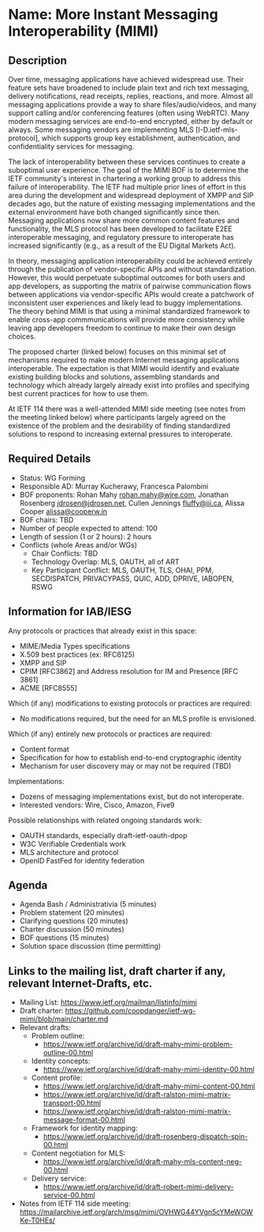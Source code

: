 # Name: More Instant Messaging Interoperability (MIMI)
## Description 

Over time, messaging applications have achieved widespread use. Their feature sets have broadened to include plain text and rich text messaging, delivery notifications, read receipts, replies, reactions, and more. Almost all messaging applications provide a way to share files/audio/videos, and many support calling and/or conferencing features (often using WebRTC). Many modern messaging services are end-to-end encrypted, either by default or always. Some messaging vendors are implementing MLS [I-D.ietf-mls-protocol], which supports group key establishment, authentication, and confidentiality services for messaging.

The lack of interoperability between these services continues to create a suboptimal user experience. The goal of the MIMI BOF is to determine the IETF community's interest in chartering a working group to address this failure of interoperability. The IETF had multiple prior lines of effort in this area during the development and widespread deployment of XMPP and SIP decades ago, but the nature of existing messaging implementations and the external environment have both changed significantly since then. Messaging applications now share more common content features and functionality, the MLS protocol has been developed to facilitate E2EE interoperable messaging, and regulatory pressure to interoperate has increased significantly (e.g., as a result of the EU Digital Markets Act).

In theory, messaging application interoperability could be achieved entirely through the publication of vendor-specific APIs and without standardization. However, this would perpetuate suboptimal outcomes for both users and app developers, as supporting the matrix of pairwise communication flows between applications via vendor-specific APIs would create a patchwork of inconsistent user experiences and likely lead to buggy implementations. The theory behind MIMI is that using a minimal standardized framework to enable cross-app commmunications will provide more consistency while leaving app developers freedom to continue to make their own design choices. 

The proposed charter (linked below) focuses on this minimal set of mechanisms required to make modern Internet messaging applications interoperable. The expectation is that MIMI would identify and evaluate existing building blocks and solutions, assembling standards and technology which already largely already exist into profiles and specifying best current practices for how to use them. 

At IETF 114 there was a well-attended MIMI side meeting (see notes from the meeting linked below) where participants largely agreed on the existence of the problem and the desirability of finding standardized solutions to respond to increasing external pressures to interoperate. 


## Required Details
- Status: WG Forming
- Responsible AD: Murray Kucherawy, Francesca Palombini
- BOF proponents: Rohan Mahy <rohan.mahy@wire.com>, Jonathan Rosenberg <jdrosen@jdrosen.net>, Cullen Jennings <fluffy@iii.ca>, Alissa Cooper <alissa@cooperw.in> 
- BOF chairs: TBD
- Number of people expected to attend: 100
- Length of session (1 or 2 hours): 2 hours
- Conflicts (whole Areas and/or WGs)
   - Chair Conflicts: TBD
   - Technology Overlap: MLS, OAUTH, all of ART
   - Key Participant Conflict: MLS, OAUTH, TLS, OHAI, PPM, SECDISPATCH, PRIVACYPASS, QUIC, ADD, DPRIVE, IABOPEN, RSWG

## Information for IAB/IESG

Any protocols or practices that already exist in this space: 
* MIME/Media Types specifications 
* X.509 best practices (ex: RFC6125) 
* XMPP and SIP
* CPIM [RFC3862] and Address resolution for IM and Presence [RFC 3861] 
* ACME [RFC8555]

Which (if any) modifications to existing protocols or practices are required: 
* No modifications required, but the need for an MLS profile is envisioned.

Which (if any) entirely new protocols or practices are required: 
* Content format
* Specification for how to establish end-to-end cryptographic identity
* Mechanism for user discovery may or may not be required (TBD)

Implementations:
* Dozens of messaging implementations exist, but do not interoperate.
* Interested vendors: Wire, Cisco, Amazon, Five9

Possible relationships with related ongoing standards work: 
* OAUTH standards, especially draft-ietf-oauth-dpop
* W3C Verifiable Credentials work
* MLS architecture and protocol
* OpenID FastFed for identity federation

## Agenda

- Agenda Bash / Administrativia (5 minutes)
- Problem statement (20 minutes)
- Clarifying questions (20 minutes)
- Charter discussion (50 minutes)
- BOF questions (15 minutes)
- Solution space discussion (time permitting)

## Links to the mailing list, draft charter if any, relevant Internet-Drafts, etc.
   - Mailing List: https://www.ietf.org/mailman/listinfo/mimi
   - Draft charter: https://github.com/coopdanger/ietf-wg-mimi/blob/main/charter.md
   - Relevant drafts:
   	  - Problem outline:
		- https://www.ietf.org/archive/id/draft-mahy-mimi-problem-outline-00.html
	  - Identity concepts:
	  	- https://www.ietf.org/archive/id/draft-mahy-mimi-identity-00.html
	  - Content profile:
	  	- https://www.ietf.org/archive/id/draft-mahy-mimi-content-00.html
	  	- https://www.ietf.org/archive/id/draft-ralston-mimi-matrix-transport-00.html
	  	- https://www.ietf.org/archive/id/draft-ralston-mimi-matrix-message-format-00.html
	  - Framework for identity mapping:
	  	- https://www.ietf.org/archive/id/draft-rosenberg-dispatch-spin-00.html
	  - Content negotiation for MLS:
	  	- https://www.ietf.org/archive/id/draft-mahy-mls-content-neg-00.html
	  - Delivery service:
	  	- https://www.ietf.org/archive/id/draft-robert-mimi-delivery-service-00.html
   - Notes from IETF 114 side meeting: https://mailarchive.ietf.org/arch/msg/mimi/OVHWG44YVgn5cYMeWOWKe-T0HEs/
